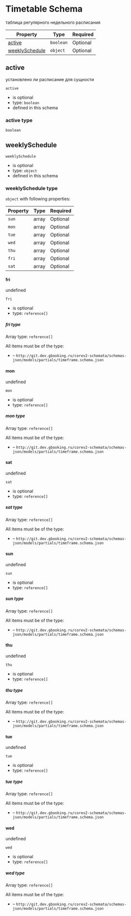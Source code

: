
# Timetable Schema

таблица регулярного недельного расписания




| Property | Type | Required |
|----------|------|----------|
| [active](#active) | `boolean` | Optional | Timetable (this schema) |
| [weeklySchedule](#weeklyschedule) | `object` | Optional | Timetable (this schema) |

## active

установлено ли расписание для сущности

`active`
* is optional
* type: `boolean`
* defined in this schema

### active type


`boolean`





## weeklySchedule


`weeklySchedule`
* is optional
* type: `object`
* defined in this schema

### weeklySchedule type


`object` with following properties:


| Property | Type | Required |
|----------|------|----------|
| `sun`| array | Optional |
| `mon`| array | Optional |
| `tue`| array | Optional |
| `wed`| array | Optional |
| `thu`| array | Optional |
| `fri`| array | Optional |
| `sat`| array | Optional |



#### fri

undefined

`fri`
* is optional
* type: `reference[]`


##### fri type


Array type: `reference[]`

All items must be of the type:

* []() – `http://git.dev.gbooking.ru/corev2-schemata/schemas-json/models/partials/timeframe.schema.json`










#### mon

undefined

`mon`
* is optional
* type: `reference[]`


##### mon type


Array type: `reference[]`

All items must be of the type:

* []() – `http://git.dev.gbooking.ru/corev2-schemata/schemas-json/models/partials/timeframe.schema.json`










#### sat

undefined

`sat`
* is optional
* type: `reference[]`


##### sat type


Array type: `reference[]`

All items must be of the type:

* []() – `http://git.dev.gbooking.ru/corev2-schemata/schemas-json/models/partials/timeframe.schema.json`










#### sun

undefined

`sun`
* is optional
* type: `reference[]`


##### sun type


Array type: `reference[]`

All items must be of the type:

* []() – `http://git.dev.gbooking.ru/corev2-schemata/schemas-json/models/partials/timeframe.schema.json`










#### thu

undefined

`thu`
* is optional
* type: `reference[]`


##### thu type


Array type: `reference[]`

All items must be of the type:

* []() – `http://git.dev.gbooking.ru/corev2-schemata/schemas-json/models/partials/timeframe.schema.json`










#### tue

undefined

`tue`
* is optional
* type: `reference[]`


##### tue type


Array type: `reference[]`

All items must be of the type:

* []() – `http://git.dev.gbooking.ru/corev2-schemata/schemas-json/models/partials/timeframe.schema.json`










#### wed

undefined

`wed`
* is optional
* type: `reference[]`


##### wed type


Array type: `reference[]`

All items must be of the type:

* []() – `http://git.dev.gbooking.ru/corev2-schemata/schemas-json/models/partials/timeframe.schema.json`













